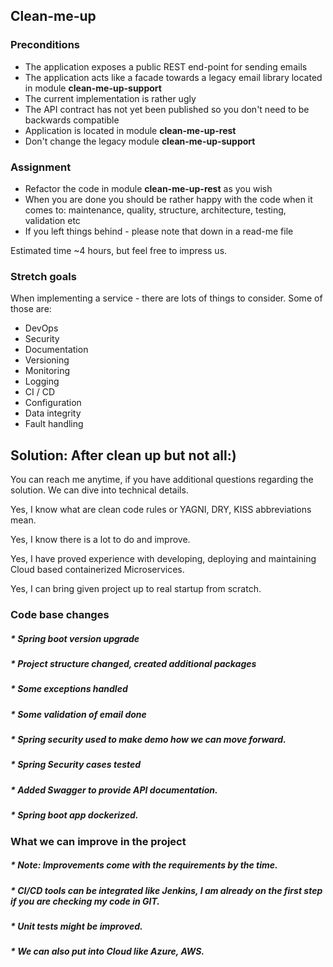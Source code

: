 ## Clean-me-up

### Preconditions
* The application exposes a public REST end-point for sending emails
* The application acts like a facade towards a legacy email library located in module **clean-me-up-support**
* The current implementation is rather ugly
* The API contract has not yet been published so you don't need to be backwards compatible
* Application is located in module **clean-me-up-rest**
* Don't change the legacy module **clean-me-up-support**

### Assignment
* Refactor the code in module **clean-me-up-rest** as you wish
* When you are done you should be rather happy with the code when it comes to: maintenance, quality, structure, architecture, testing, validation etc
* If you left things behind - please note that down in a read-me file

Estimated time ~4 hours, but feel free to impress us. 

### Stretch goals
When implementing a service - there are lots of things to consider. Some of those are:
* DevOps
* Security
* Documentation
* Versioning
* Monitoring
* Logging
* CI / CD
* Configuration
* Data integrity
* Fault handling

## Solution: After clean up but not all:)

You can reach me anytime, if you have additional questions regarding the solution.
We can dive into technical details. 

Yes, I know what are clean code rules or YAGNI, DRY, KISS abbreviations mean. 

Yes, I know there is a lot to do and improve. 

Yes, I have proved experience with developing, deploying and maintaining Cloud based containerized Microservices.

Yes, I can bring given project up to real startup from scratch.

### Code base changes 

##### * Spring boot version upgrade
##### * Project structure changed, created additional packages
##### * Some exceptions handled
##### * Some validation of email done
##### * Spring security used to make demo how we can move forward. 
##### * Spring Security cases tested
##### * Added Swagger to provide API documentation. 
##### * Spring boot app dockerized. 


### What we can improve in the project

##### * Note: Improvements come with the requirements by the time.
##### * CI/CD tools can be integrated like Jenkins, I am already on the first step if you are checking my code in GIT.
##### * Unit tests might be improved.
##### * We can also put into Cloud like Azure, AWS.
